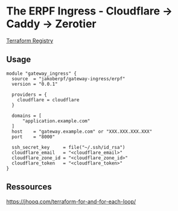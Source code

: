 # The ERPF Ingress - Cloudflare -> Caddy -> Zerotier

[Terraform Registry](https://registry.terraform.io/modules/jakoberpf/gateway-ingress/erpf/latest)

## Usage

```hcl
module "gateway_ingress" {
  source  = "jakoberpf/gateway-ingress/erpf"
  version = "0.0.1"

  providers = {
    cloudflare = cloudflare
  }

  domains = [
      "application.example.com"
  ]
  host    = "gateway.example.com" or "XXX.XXX.XXX.XXX"
  port    = "8000"

  ssh_secret_key     = file("~/.ssh/id_rsa")
  cloudflare_email   = "<cloudflare_email>"
  cloudflare_zone_id = "<cloudflare_zone_id>"
  cloudflare_token   = "<cloudflare_token>"
}
```

## Ressources

<https://jhooq.com/terraform-for-and-for-each-loop/>
